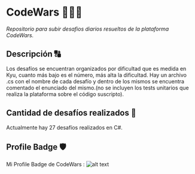 # CodeWars 🔴👩‍💻
_Repositorio para subir desafios diarios resueltos de la plataforma CodeWars._

## Descripción 🔠
Los desafíos se encuentran organizados por dificultad que es medida en Kyu, cuanto más bajo es el número, más alta la dificultad. Hay un archivo .cs con el nombre de cada desafío y dentro de los mismos se encuentra comentado el enunciado del mismo.(no se incluyen los tests unitarios que realiza la plataforma sobre el código suscripto).

## Cantidad de desafíos realizados 💪
Actualmente hay 27 desafíos realizados en C#.

## Profile Badge 🛡
Mi Profile Badge de CodeWars : ![alt text](https://www.codewars.com/users/LBiglieri/badges/small)
